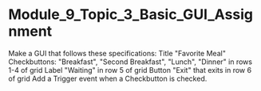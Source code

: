 # Module_9_Topic_3_Basic_GUI_Assignment
Make a GUI that follows these specifications:      Title "Favorite Meal"     Checkbuttons: "Breakfast", "Second Breakfast", "Lunch", "Dinner" in rows 1-4 of grid     Label "Waiting" in row 5 of grid      Button "Exit" that exits in row 6 of grid     Add a Trigger event when a Checkbutton is checked.
